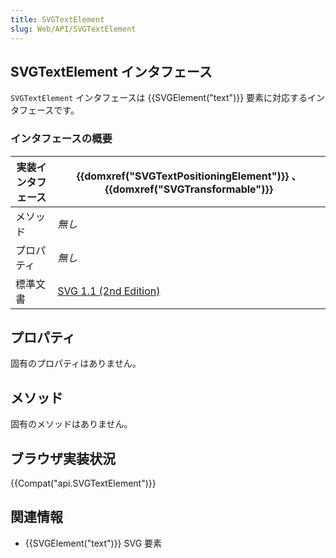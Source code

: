 ```yaml
---
title: SVGTextElement
slug: Web/API/SVGTextElement
---
```


## SVGTextElement インタフェース

`SVGTextElement` インタフェースは {{SVGElement("text")}} 要素に対応するインタフェースです。

### インタフェースの概要

| 実装インタフェース | {{domxref("SVGTextPositioningElement")}} 、 {{domxref("SVGTransformable")}} |
| ------------------ | ------------------------------------------------------------------------------------------------ |
| メソッド           | _無し_                                                                                           |
| プロパティ         | _無し_                                                                                           |
| 標準文書           | [SVG 1.1 (2nd Edition)](http://www.w3.org/TR/SVG/text.html#InterfaceSVGTextElement)              |

## プロパティ

固有のプロパティはありません。

## メソッド

固有のメソッドはありません。

## ブラウザ実装状況

{{Compat("api.SVGTextElement")}}

## 関連情報

- {{SVGElement("text")}} SVG 要素
